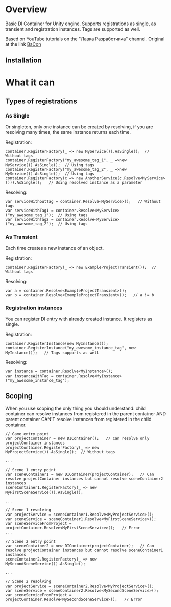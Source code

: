 ﻿# Overview
Basic DI Container for Unity engine. Supports registrations as single, as transient and registration instances. Tags are supported as well.

Based on YouTube tutorials on the "Лавка Разработчика" channel. Original at the link [BaCon](https://github.com/vavilichev/BaCon/tree/main)
## Installation

# What it can

## Types of registrations

### As Single
Or singleton, only one instance can be created by resolving, if you are resolving many times, the same instance returns each time.

Registration:
```
container.RegisterFactory(_ => new MyService()).AsSingle();  // Without tags
container.RegisterFactory("my_awesome_tag_1", _ =>new MyService()).AsSingle();  // Using tags
container.RegisterFactory("my_awesome_tag_2", _ =>new MyService()).AsSingle();  // Using tags
container.RegisterFactory(c => new AnotherService(c.Resolve<MyService>())).AsSingle();   // Using resolved instance as a parameter
```

Resolving:
```
var serviceWithoutTag = container.Resolve<MyService>();   // Without tags
var serviceWithTag1 = container.Resolve<MyService>("my_awesome_tag_1");  // Using tags
var serviceWithTag2 = container.Resolve<MyService>("my_awesome_tag_2");  // Using tags
```

### As Transient
Each time creates a new instance of an object.

Registration:
```
container.RegisterFactory(_ => new ExampleProjectTransient());  // Without tags
```

Resolving:
```
var a = container.Resolve<ExampleProjectTransient>();
var b = container.Resolve<ExampleProjectTransient>();   // a != b
```

### Registration instances
You can register DI entry with already created instance. It registers as single.

Registration:
```
container.RegisterInstance(new MyInstance());
container.RegisterInstance("my_awesome_instance_tag", new MyInstance());   // Tags supports as well
```

Resolving:
```
var instance = container.Resolve<MyInstance>();
var instanceWithTag = container.Resolve<MyInstance>("my_awesome_instance_tag");
```

## Scoping
When you use scoping the only thing you should understand: child container can resolve instances from registered in the parent container AND parent container CAN'T resolve instances from registered in the child container.

```
// Game entry point
var projectContainer = new DIContainer();   // Can resolve only projectContainer instances
projectContainer.RegisterFactory(_ => new MyProjectService()).AsSingle();  // Without tags

...

// Scene 1 entry point
var sceneContainer1 = new DIContainer(projectContainer);   // Can resolve projectContainer instances but cannot resolve sceneContainer2 instances
sceneContainer1.RegisterFactory(_ => new MyFirstSceneService()).AsSingle();

...

// Scene 1 resolving
var projectService = sceneContainer1.Resolve<MyProjectService>();
var sceneService = sceneContainer1.Resolve<MyFirstSceneService>();
var sceneServiceFromProject = projectContainer.Resolve<MyFirstSceneService>();   // Error
...

// Scene 2 entry point
var sceneContainer2 = new DIContainer(projectContainer);   // Can resolve projectContainer instances but cannot resolve sceneContainer1 instances
sceneContainer2.RegisterFactory(_ => new MySecondSceneService()).AsSingle();

...

// Scene 2 resolving
var projectService = sceneContainer2.Resolve<MyProjectService>();
var sceneService = sceneContainer2.Resolve<MySecondSceneService>();
var sceneServiceFromProject = projectContainer.Resolve<MySecondSceneService>();   // Error
```